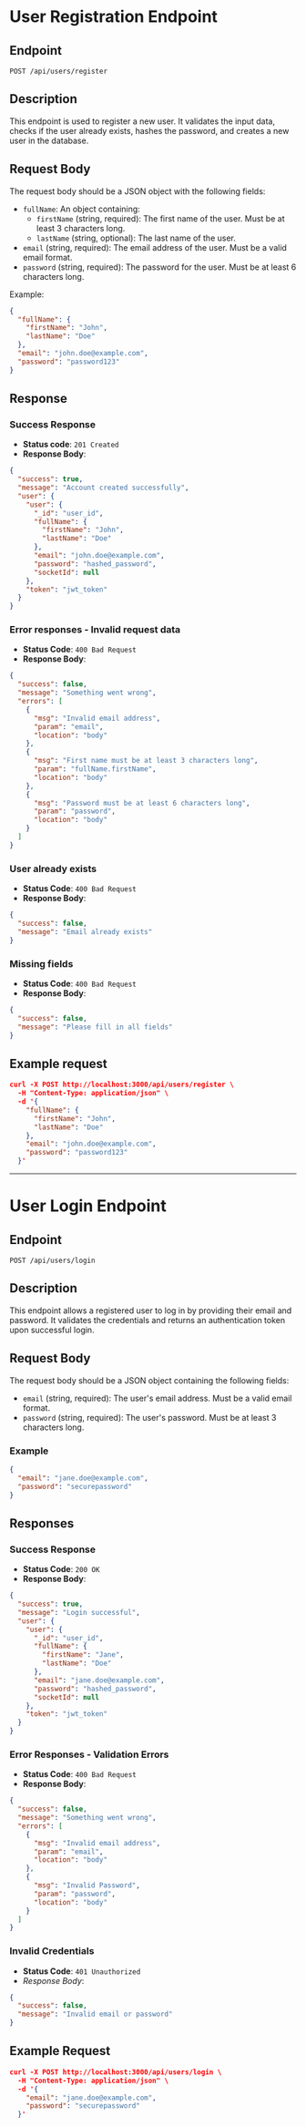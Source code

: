 # User Registration Endpoint

## Endpoint

`POST /api/users/register`

## Description

This endpoint is used to register a new user. It validates the input data, checks if the user already exists, hashes the password, and creates a new user in the database.

## Request Body

The request body should be a JSON object with the following fields:

- `fullName`: An object containing:
  - `firstName` (string, required): The first name of the user. Must be at least 3 characters long.
  - `lastName` (string, optional): The last name of the user.
- `email` (string, required): The email address of the user. Must be a valid email format.
- `password` (string, required): The password for the user. Must be at least 6 characters long.

Example:

```json
{
  "fullName": {
    "firstName": "John",
    "lastName": "Doe"
  },
  "email": "john.doe@example.com",
  "password": "password123"
}
```

## Response

### Success Response

- **Status code**: `201 Created`
- **Response Body**:

```json
{
  "success": true,
  "message": "Account created successfully",
  "user": {
    "user": {
      "_id": "user_id",
      "fullName": {
        "firstName": "John",
        "lastName": "Doe"
      },
      "email": "john.doe@example.com",
      "password": "hashed_password",
      "socketId": null
    },
    "token": "jwt_token"
  }
}
```

### Error responses - Invalid request data

- **Status Code**: `400 Bad Request`
- **Response Body**:

```json
{
  "success": false,
  "message": "Something went wrong",
  "errors": [
    {
      "msg": "Invalid email address",
      "param": "email",
      "location": "body"
    },
    {
      "msg": "First name must be at least 3 characters long",
      "param": "fullName.firstName",
      "location": "body"
    },
    {
      "msg": "Password must be at least 6 characters long",
      "param": "password",
      "location": "body"
    }
  ]
}
```

### User already exists

- **Status Code**: `400 Bad Request`
- **Response Body**:

```json
{
  "success": false,
  "message": "Email already exists"
}
```

### Missing fields

- **Status Code**: `400 Bad Request`
- **Response Body**:

```json
{
  "success": false,
  "message": "Please fill in all fields"
}
```

## Example request

```json
curl -X POST http://localhost:3000/api/users/register \
  -H "Content-Type: application/json" \
  -d '{
    "fullName": {
      "firstName": "John",
      "lastName": "Doe"
    },
    "email": "john.doe@example.com",
    "password": "password123"
  }'
```


---


# User Login Endpoint

## Endpoint

`POST /api/users/login`

## Description

This endpoint allows a registered user to log in by providing their email and password. It validates the credentials and returns an authentication token upon successful login.

## Request Body

The request body should be a JSON object containing the following fields:

- `email` (string, required): The user's email address. Must be a valid email format.
- `password` (string, required): The user's password. Must be at least 3 characters long.

### Example

```json
{
  "email": "jane.doe@example.com",
  "password": "securepassword"
}
```

## Responses

### Success Response

- **Status Code**: `200 OK`
- **Response Body**:

```json
{
  "success": true,
  "message": "Login successful",
  "user": {
    "user": {
      "_id": "user_id",
      "fullName": {
        "firstName": "Jane",
        "lastName": "Doe"
      },
      "email": "jane.doe@example.com",
      "password": "hashed_password",
      "socketId": null
    },
    "token": "jwt_token"
  }
}
```

### Error Responses - Validation Errors

- **Status Code**: `400 Bad Request`
- **Response Body**:

```json
{
  "success": false,
  "message": "Something went wrong",
  "errors": [
    {
      "msg": "Invalid email address",
      "param": "email",
      "location": "body"
    },
    {
      "msg": "Invalid Password",
      "param": "password",
      "location": "body"
    }
  ]
}
```

### Invalid Credentials

- **Status Code**: `401 Unauthorized`
- _Response Body_:

```json
{
  "success": false,
  "message": "Invalid email or password"
}
```

## Example Request

```json
curl -X POST http://localhost:3000/api/users/login \
  -H "Content-Type: application/json" \
  -d '{
    "email": "jane.doe@example.com",
    "password": "securepassword"
  }'
```
